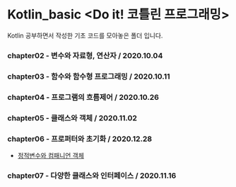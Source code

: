 # Kotlin_basic <Do it! 코틀린 프로그래밍>

Kotlin 공부하면서 작성한 기초 코드를 모아놓은 폴더 입니다.

### chapter02 - 변수와 자료형, 연산자 / 2020.10.04

### chapter03 - 함수와 함수형 프로그래밍 / 2020.10.11

### chapter04 - 프로그램의 흐름제어 / 2020.10.26

### chapter05 - 클래스와 객체 / 2020.11.02

### chapter06 - 프로퍼터와 초기화 / 2020.12.28
+ [정적변수와 컴패니언 객체](url)

### chapter07 - 다양한 클래스와 인터페이스 / 2020.11.16
